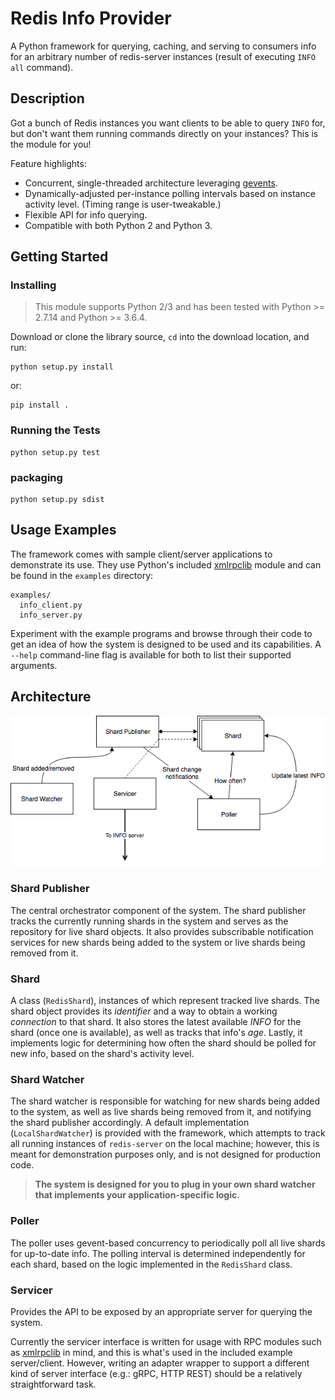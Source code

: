# Redis Info Provider
A Python framework for querying, caching, and serving to consumers info for an arbitrary number of redis-server
instances (result of executing `INFO all` command).

## Description
Got a bunch of Redis instances you want clients to be able to query `INFO` for, but don't want them running commands
directly on your instances? This is the module for you!

Feature highlights:

* Concurrent, single-threaded architecture leveraging [gevents](http://www.gevent.org).
* Dynamically-adjusted per-instance polling intervals based on instance activity level. (Timing range is user-tweakable.)
* Flexible API for info querying.
* Compatible with both Python 2 and Python 3.

## Getting Started

### Installing

> This module supports Python 2/3 and has been tested with Python >= 2.7.14 and Python >= 3.6.4.

Download or clone the library source, `cd` into the download location, and run:

```
python setup.py install
```

or:

```
pip install .
```

### Running the Tests

```
python setup.py test
```

### packaging 

```
python setup.py sdist
```

## Usage Examples

The framework comes with sample client/server applications to demonstrate its use. They use Python's included
[xmlrpclib](https://docs.python.org/2/library/xmlrpclib.html) module and can be found in the `examples` directory:

```
examples/
  info_client.py
  info_server.py
```

Experiment with the example programs and browse through their code to get an idea of how the system is designed to be
used and its capabilities. A `--help` command-line flag is available for both to list their supported arguments.

## Architecture

![Architecture Diagram](docs/img/arch.png)

### Shard Publisher

The central orchestrator component of the system. The shard publisher tracks the currently running shards in the system
and serves as the repository for live shard objects. It also provides subscribable notification services for new shards
being added to the system or live shards being removed from it.

### Shard

A class (`RedisShard`), instances of which represent tracked live shards. The shard object provides its *identifier* and
a way to obtain a working *connection* to that shard. It also stores the latest available *INFO* for the shard (once one
is available), as well as tracks that info's *age*. Lastly, it implements logic for determining how often the shard
should be polled for new info, based on the shard's activity level.

### Shard Watcher

The shard watcher is responsible for watching for new shards being added to the system, as well as live shards being
removed from it, and notifying the shard publisher accordingly. A default implementation (`LocalShardWatcher`) is
provided with the framework, which attempts to track all running instances of `redis-server` on the local machine;
however, this is meant for demonstration purposes only, and is not designed for production code.

> **The system is designed for you to plug in your own shard watcher that implements your application-specific logic.**

### Poller

The poller uses gevent-based concurrency to periodically poll all live shards for up-to-date info. The polling interval
is determined independently for each shard, based on the logic implemented in the `RedisShard` class.

### Servicer

Provides the API to be exposed by an appropriate server for querying the system.

Currently the servicer interface is written for usage with RPC modules such as
[xmlrpclib](https://docs.python.org/2/library/xmlrpclib.html) in mind, and this is what's used in the included example
server/client. However, writing an adapter wrapper to support a different kind of server interface (e.g.: gRPC, HTTP
REST) should be a relatively straightforward task.
